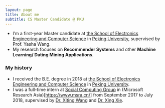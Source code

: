 ```yaml
---
layout: page
title: About me
subtitle: CS Master Candidate @ PKU
---
```


* I’m a first-year Master candidate at [the School of Electronics Engineering and Computer Science](http://eecs.pku.edu.cn/) in [Peking University](www.pku.edu.cn), supervised by Prof. Yasha Wang.
* My research focuses on **Recommender Systems** and other **Machine Learning/ Dating Mining Applications**.

### My history
* I received the B.E. degree in 2018 at [the School of Electronics Engineering and Computer Science](http://eecs.pku.edu.cn/) in [Peking University](https://www.pku.edu.cn/).
* I was a full-time intern at [Social Computing Group](https://www.microsoft.com/en-us/research/group/social-computing-beijing/) in (Microsoft Research Asia)[https://www.msra.cn/] from September 2017 to July 2018, supervised by [Dr. Xiting Wang](https://www.microsoft.com/en-us/research/people/xitwan/) and [Dr. Xing Xie](https://www.microsoft.com/en-us/research/people/xingx/).
